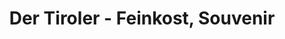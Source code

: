 ---
title: "Der Tiroler - Feinkost, Souvenir"
url: /leutasch/der-tiroler-feinkost-souvenir/
shop: Andenken
---